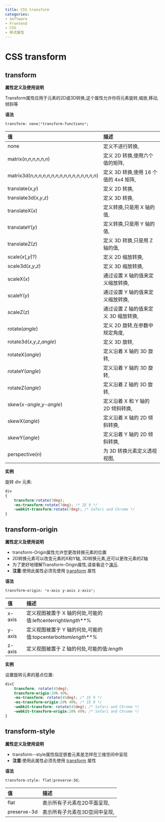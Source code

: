 ```yaml
---
title: CSS transform
categories:
- Software
- Frontend
- CSS
- 样式属性
---
```

# CSS transform

## transform

**属性定义及使用说明**

Transform属性应用于元素的2D或3D转换,这个属性允许你将元素旋转,缩放,移动,倾斜等

**语法**

```css
transform: none|*transform-functions*;
```

| 值                                                           | 描述                                    |
| :----------------------------------------------------------- | :-------------------------------------- |
| none                                                         | 定义不进行转换,                        |
| matrix(*n*,*n*,*n*,*n*,*n*,*n*)                              | 定义 2D 转换,使用六个值的矩阵,        |
| matrix3d(*n*,*n*,*n*,*n*,*n*,*n*,*n*,*n*,*n*,*n*,*n*,*n*,*n*,*n*,*n*,*n*) | 定义 3D 转换,使用 16 个值的 4x4 矩阵, |
| translate(*x*,*y*)                                           | 定义 2D 转换,                          |
| translate3d(*x*,*y*,*z*)                                     | 定义 3D 转换,                          |
| translateX(*x*)                                              | 定义转换,只是用 X 轴的值,             |
| translateY(*y*)                                              | 定义转换,只是用 Y 轴的值,             |
| translateZ(*z*)                                              | 定义 3D 转换,只是用 Z 轴的值,         |
| scale(*x*[,*y*]?)                                            | 定义 2D 缩放转换,                      |
| scale3d(*x*,*y*,*z*)                                         | 定义 3D 缩放转换,                      |
| scaleX(*x*)                                                  | 通过设置 X 轴的值来定义缩放转换,       |
| scaleY(*y*)                                                  | 通过设置 Y 轴的值来定义缩放转换,       |
| scaleZ(*z*)                                                  | 通过设置 Z 轴的值来定义 3D 缩放转换,   |
| rotate(*angle*)                                              | 定义 2D 旋转,在参数中规定角度,        |
| rotate3d(*x*,*y*,*z*,*angle*)                                | 定义 3D 旋转,                          |
| rotateX(*angle*)                                             | 定义沿着 X 轴的 3D 旋转,               |
| rotateY(*angle*)                                             | 定义沿着 Y 轴的 3D 旋转,               |
| rotateZ(*angle*)                                             | 定义沿着 Z 轴的 3D 旋转,               |
| skew(*x-angle*,*y-angle*)                                    | 定义沿着 X 和 Y 轴的 2D 倾斜转换,      |
| skewX(*angle*)                                               | 定义沿着 X 轴的 2D 倾斜转换,           |
| skewY(*angle*)                                               | 定义沿着 Y 轴的 2D 倾斜转换,           |
| perspective(*n*)                                             | 为 3D 转换元素定义透视视图,            |

**实例**

旋转 div 元素:

```css
div
{
    transform:rotate(7deg);
    -ms-transform:rotate(7deg); /* IE 9 */
    -webkit-transform:rotate(7deg); /* Safari and Chrome */
}
```

## transform-origin

**属性定义及使用说明**

- transform-Origin属性允许您更改转换元素的位置
- 2D转换元素可以改变元素的X和Y轴, 3D转换元素,还可以更改元素的Z轴
- 为了更好地理解Transform-Origin属性,请查看这个[演示](https://www.runoob.com/try/try.php?filename=trycss3_transform-origin_inuse).
- **注意**:使用此属性必须先使用 [transform](https://www.runoob.com/cssref/css3-pr-transform.html) 属性

**语法**

```css
transform-origin: *x-axis y-axis z-axis*;
```

| 值     | 描述                                                         |
| :----- | :----------------------------------------------------------- |
| x-axis | 定义视图被置于 X 轴的何处,可能的值:leftcenterright*length**%* |
| y-axis | 定义视图被置于 Y 轴的何处,可能的值:topcenterbottom*length**%* |
| z-axis | 定义视图被置于 Z 轴的何处,可能的值:*length*                |

**实例**

设置旋转元素的基点位置:

```css
div{
    transform: rotate(45deg);
    transform-origin:20% 40%;
    -ms-transform: rotate(45deg); /* IE 9 */
    -ms-transform-origin:20% 40%; /* IE 9 */
    -webkit-transform: rotate(45deg); /* Safari and Chrome */
    -webkit-transform-origin:20% 40%; /* Safari and Chrome */
}
```

## transform-style

**属性定义及使用说明**

- transform--style属性指定嵌套元素是怎样在三维空间中呈现
- **注意**:使用此属性必须先使用 [transform](https://www.runoob.com/cssref/css3-pr-transform.html) 属性

**语法**

```css
transform-style: flat|preserve-3d;
```

| 值          | 描述                           |
| :---------- | :----------------------------- |
| flat        | 表示所有子元素在2D平面呈现,   |
| preserve-3d | 表示所有子元素在3D空间中呈现, |